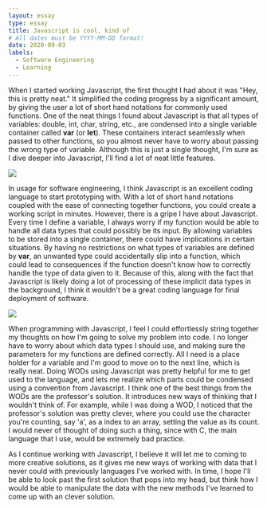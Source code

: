 ```yaml
---
layout: essay
type: essay
title: Javascript is cool, kind of
# All dates must be YYYY-MM-DD format!
date: 2020-09-03
labels:
  - Software Engineering
  - Learning
---
```


When I started working Javascript, the first thought I had about it was "Hey, this is pretty neat." It simplified the coding progress by a significant amount, by giving the user a lot of short hand notations for commonly used functions. One of the neat things I found about Javascript is that all types of variables: double, int, char, string, etc., are condensed into a single variable container called **var** (or **let**).  These containers interact seamlessly when passed to other functions, so you almost never have to worry about passing the wrong type of variable. Although this is just a single thought, I'm sure as I dive deeper into Javascript, I'll find a lot of neat little features.

<img class="ui tiny left circular floated image" src="../images/design-technology.jpg">

In usage for software engineering, I think Javascript is an excellent coding language to start prototyping with. With a lot of short hand notations coupled with the ease of connecting together functions, you could create a working script in minutes. However, there is a gripe I have about Javascript. Every time I define a variable, I always worry if my function would be able to handle all data types that could possibly be its input. By allowing variables to be stored into a single container, there could have implications in certain situations. By having no restrictions on what types of variables are defined by **var**, an unwanted type could accidentally slip into a function, which could lead to consequences if the function doesn't know how to correctly handle the type of data given to it. Because of this, along with the fact that Javascript is likely doing a lot of processing of these implicit data types in the background, I think it wouldn't be a great coding language for final deployment of software.   

<img class="ui tiny left circular floated image" src="../images/software-code.jpg">

When programming with Javascript, I feel I could effortlessly string together my thoughts on how I'm going to solve my problem into code. I no longer have to worry about which data types I should use, and making sure the parameters for my functions are defined correctly. All I need is a place holder for a variable and I'm good to move on to the next line, which is really neat. Doing WODs using Javascript was pretty helpful for me to get used to the language, and lets me realize which parts could be condensed using a convention from Javascript. I think one of the best things from the WODs are the professor's solution. It introduces new ways of thinking that I wouldn't think of. For example, while I was doing a WOD, I noticed that the professor's solution was pretty clever, where you could use the character you're counting, say 'a', as a index to an array, setting the value as its count. I would never of thought of doing such a thing, since with C, the main language that I use, would be extremely bad practice.

As I continue working with Javascript, I believe it will let me to coming to more creative solutions, as it gives me new ways of working with data that I never could with previously languages I've worked with. In time, I hope I'll be able to look past the first solution that pops into my head, but think how I would be able to manipulate the data with the new methods I've learned to come up with an clever solution.


